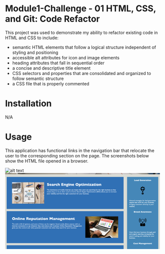 # Module1-Challenge - 01 HTML, CSS, and Git: Code Refactor

This project was used to demonstrate my ability to refactor existing code in HTML and CSS to include: 

- semantic HTML elements that follow a logical structure independent of styling and positioning
- accessible alt attributes for icon and image elements
- heading attributes that fall in sequential order
- a concise and descriptive title element
- CSS selectors and properties that are consolidated and organized to follow semantic structure
- a CSS file that is properly commented

# Installation

N/A

# Usage

This application has functional links in the navigation bar that relocate the user to the corresponding section on the page. The screenshots below show the HTML file opened in a browser.

![alt text](assets/images/Screenshot1.png)
![alt text](assets/images/Screenshot2.png)

